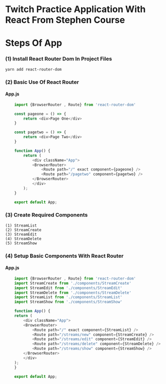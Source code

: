 # Twitch Practice Application With React From Stephen Course

# Steps Of App

### (1) Install React Router Dom In Project Files

    yarn add react-router-dom

### (2) Basic Use Of React Router

#### App.js
```js
    import {BrowserRouter , Route} from 'react-router-dom'

    const pageone = () => {
        return <div>Page One</div>
    }

    const pagetwo = () => {
        return <div>Page Two</div>
    }

    function App() {
        return (
            <div className="App">
            <BrowserRouter>
                <Route path="/" exact component={pageone} />
                <Route path="/pagetwo" component={pagetwo} />
            </BrowserRouter>      
            </div>
        );
    }

    export default App;
```

### (3) Create Required Components

    (1) StreamList
    (2) StreamCreate
    (3) StreamEdit
    (4) StreamDelete
    (5) StreamShow


### (4) Setup Basic Components With React Router

#### App.js
```js
    import {BrowserRouter , Route} from 'react-router-dom'
    import StreamCreate from './components/StreamCreate'
    import StreamEdit from './components/StreamEdit'
    import StreamDelete from './components/StreamDelete'
    import StreamList from './components/StreamList'
    import StreamShow from './components/StreamShow'

    function App() {
    return (
        <div className="App">
        <BrowserRouter>
            <Route path="/" exact component={StreamList} />
            <Route path="/streams/new" component={StreamCreate} />
            <Route path="/streams/edit" component={StreamEdit} />
            <Route path="/streams/delete" component={StreamDelete} />
            <Route path="/streams/show" component={StreamShow} />
        </BrowserRouter>      
        </div>
    );
    }

    export default App;
```